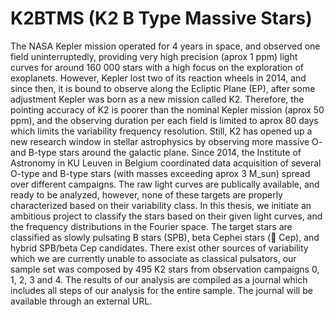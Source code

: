 # K2BTMS (K2 B Type Massive Stars) 

The NASA Kepler mission operated for 4 years in space, and observed one
field uninterruptedly, providing very high precision (aprox 1 ppm) light curves
for around 160 000 stars with a high focus on the exploration of exoplanets.
However, Kepler lost two of its reaction wheels in 2014, and since then, it is
bound to observe along the Ecliptic Plane (EP), after some adjustment Kepler
was born as a new mission called K2. Therefore, the pointing accuracy of
K2 is poorer than the nominal Kepler mission (aprox 50 ppm), and the observing
duration per each field is limited to aprox 80 days which limits the variability
frequency resolution. Still, K2 has opened up a new research window in
stellar astrophysics by observing more massive O- and B-type stars around
the galactic plane. Since 2014, the Institute of Astronomy in KU Leuven
in Belgium coordinated data acquisition of several O-type and B-type stars
(with masses exceeding aprox 3 M_sun) spread over different campaigns. The raw
light curves are publically available, and ready to be analyzed, however, none
of these targets are properly characterized based on their variability class.
In this thesis, we initiate an ambitious project to classify the stars based
on their given light curves, and the frequency distributions in the Fourier
space. The target stars are classified as slowly pulsating B stars (SPB), beta
Cephei stars ( Cep), and hybrid SPB/beta Cep candidates. There exist
other sources of variability which we are currently unable to associate as
classical pulsators, our sample set was composed by 495 K2 stars from observation
campaigns 0, 1, 2, 3 and 4. The results of our analysis are compiled
as a journal which includes all steps of our analysis for the entire sample.
The journal will be available through an external URL.
